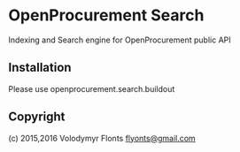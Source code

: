 # OpenProcurement Search

Indexing and Search engine for OpenProcurement public API

## Installation

Please use openprocurement.search.buildout

## Copyright

(c) 2015,2016 Volodymyr Flonts <flyonts@gmail.com>
